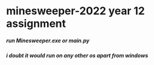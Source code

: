 # minesweeper-2022 year 12 assignment
##### run Minesweeper.exe or main.py
##### i doubt it would run on any other os apart from windows
